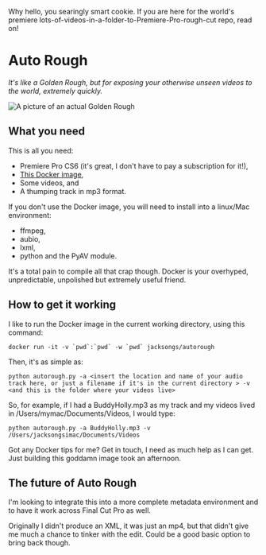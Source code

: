 Why hello, you searingly smart cookie. If you are here for the world's premiere lots-of-videos-in-a-folder-to-Premiere-Pro-rough-cut repo, read on!

Auto Rough
====

*It's like a Golden Rough, but for exposing your otherwise unseen videos to the world, extremely quickly.*

![A picture of an actual Golden Rough](http://theklutzycook.com/wp-content/uploads/2012/09/Golden-Rough.jpg)

What you need
----

This is all you need:
*	Premiere Pro CS6 (it's great, I don't have to pay a subscription for it!),
*	[This Docker image](https://hub.docker.com/r/jacksongs/autorough/),
*	Some videos, and
*	A thumping track in mp3 format.

If you don't use the Docker image, you will need to install into a linux/Mac environment:
*	ffmpeg,
*	aubio,
*	lxml,
*	python and the PyAV module.

It's a total pain to compile all that crap though. Docker is your overhyped, unpredictable, unpolished but extremely useful friend.

How to get it working
---

I like to run the Docker image in the current working directory, using this command:

	docker run -it -v `pwd`:`pwd` -w `pwd` jacksongs/autorough

Then, it's as simple as:

	python autorough.py -a <insert the location and name of your audio track here, or just a filename if it's in the current directory > -v <and this is the folder where your videos live>

So, for example, if I had a BuddyHolly.mp3 as my track and my videos lived in /Users/mymac/Documents/Videos, I would type:

	python autorough.py -a BuddyHolly.mp3 -v /Users/jacksongsimac/Documents/Videos 

Got any Docker tips for me? Get in touch, I need as much help as I can get. Just building this goddamn image took an afternoon.


The future of Auto Rough
----

I'm looking to integrate this into a more complete metadata environment and to have it work across Final Cut Pro as well.

Originally I didn't produce an XML, it was just an mp4, but that didn't give me much a chance to tinker with the edit. Could be a good basic option to bring back though.